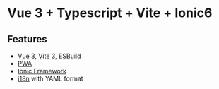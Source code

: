 # Vue 3 + Typescript + Vite + Ionic6

## Features

- [Vue 3](https://github.com/vuejs/core), [Vite 3](https://github.com/vitejs/vite), [ESBuild](https://github.com/evanw/esbuild)
- [PWA](https://github.com/antfu/vite-plugin-pwa)
- [Ionic Framework](https://github.com/ionic-team/ionic-framework)
- [i18n](https://github.com/intlify/vue-i18n-next) with YAML format

